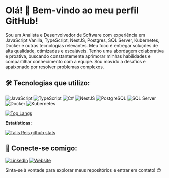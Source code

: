# Olá! 👋 Bem-vindo ao meu perfil GitHub!

Sou um Analista e Desenvolvedor de Software com experiência em JavaScript Vanilla, TypeScript, NestJS, Postgres, SQL Server, Kubernetes, Docker e outras tecnologias relevantes. Meu foco é entregar soluções de alta qualidade, otimizadas e escaláveis.
Tenho uma abordagem colaborativa e proativa, buscando constantemente aprimorar minhas habilidades e compartilhar conhecimento com a equipe. Sou movido a desafios e apaixonado por resolver problemas complexos.

## 🛠️ Tecnologias que utilizo:

<img src="https://img.shields.io/badge/JavaScript-F7DF1E?style=for-the-badge&logo=javascript&logoColor=black" alt="JavaScript"/> <img src="https://img.shields.io/badge/TypeScript-007ACC?style=for-the-badge&logo=typescript&logoColor=white" alt="TypeScript"/> <img src="https://img.shields.io/badge/C%23-239120?style=for-the-badge&logo=c-sharp&logoColor=white" alt="C#"/> <img src="https://img.shields.io/badge/NestJS-E0234E?style=for-the-badge&logo=nestjs&logoColor=white" alt="NestJS"/> <img src="https://img.shields.io/badge/PostgreSQL-316192?style=for-the-badge&logo=postgresql&logoColor=white" alt="PostgreSQL"/> <img src="https://img.shields.io/badge/SQLServer-CC2927?style=for-the-badge&logo=microsoftsqlserver&logoColor=white" alt="SQL Server"/> <img src="https://img.shields.io/badge/Docker-2496ED?style=for-the-badge&logo=docker&logoColor=white" alt="Docker"/> <img src="https://img.shields.io/badge/Kubernetes-326CE5?style=for-the-badge&logo=kubernetes&logoColor=white" alt="Kubernetes"/>


[![Top Langs](https://github-readme-stats.vercel.app/api/top-langs/?username=Talis-Reis&langs_count=8&theme=dark&count_private=true)]([https://github.com/thiagobuenos](https://github.com/Talis-Reis))

**Estatísticas:**

[![Talis Reis github stats](https://github-readme-stats-one-bice.vercel.app/api?username=Talis-Reis&theme=dark&include_all_commits=true&show_icons=true&count_private=true&role=OWNER,ORGANIZATION_MEMBER,COLLABORATOR&include_orgs=true)](https://github.com/Talis-Reis)

## 🤝 Conecte-se comigo:

[![LinkedIn](https://img.shields.io/badge/LinkedIn-0077B5?style=for-the-badge&logo=linkedin&logoColor=white)](https://www.linkedin.com/in/talis-reis-desenvolvedor/)
[![Website](https://img.shields.io/badge/Website-43853D?style=for-the-badge&logo=rss&logoColor=white)](https://www.talis.dev/)

Sinta-se à vontade para explorar meus repositórios e entrar em contato! 😊
